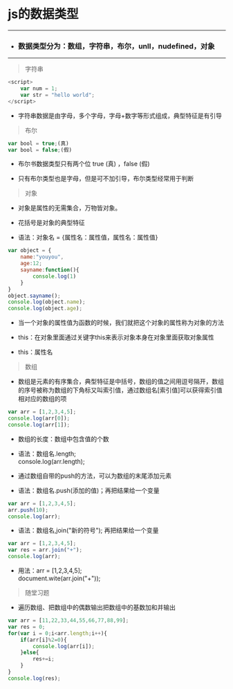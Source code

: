 # js的数据类型
- - -
* ### 数据类型分为：数组，字符串，布尔，unll，nudefined，对象
- - -
> 字符串
```js
<script>
    var num = 1;
    var str = "hello world";
</script>
```
* 字符串数据是由字母，多个字母，字母+数字等形式组成，典型特征是有引导
> 布尔
```js
var bool = true;(真)
var bool = false;(假)
```
* 布尔书数据类型只有两个位 true (真) ，false (假)
+ 只有布尔类型也是字母，但是可不加引导，布尔类型经常用于判断
> 对象
* 对象是属性的无需集合，万物皆对象。
+ 花括号是对象的典型特征
* 语法：对象名 = {属性名：属性值，属性名：属性值}
```js
var object = {
    name:"youyou",
    age:12;
    sayname:function(){
        console.log(1)
    }
}
object.sayname();
console.log(object.name);
console.log(object.age);
```
* 当一个对象的属性值为函数的时候，我们就把这个对象的属性称为对象的方法
+ this：在对象里面通过关键字this来表示对象本身在对象里面获取对象属性
* this：属性名
> 数组
* 数组是元素的有序集合，典型特征是中括号，数组的值之间用逗号隔开，数组的序号被称为数组的下角标又叫索引值，通过数组名[索引值]可以获得索引值相对应的数组的项
```js
var arr = [1,2,3,4,5];
console.log(arr[0]);
console.log(arr[1]);
```
* 数组的长度：数组中包含值的个数
+ 语法：数组名.length;  
console.log(arr.length);
* 通过数组自带的push的方法，可以为数组的末尾添加元素
+ 语法：数组名.push(添加的值)；再把结果给一个变量
```js
var arr = [1,2,3,4,5];
arr.push(10);
console.log(arr);
```
* 语法：数组名,join("新的符号");  再把结果给一个变量
```js
var arr = [1,2,3,4,5];
var res = arr.join("+");
console.log(arr);
```
* 用法：arr = [1,2,3,4,5];  
       document.wite(arr.join("+"));
> 随堂习题
* 遍历数组、把数组中的偶数输出把数组中的基数加和并输出
```js
var arr = [11,22,33,44,55,66,77,88,99];
var res = 0;
for(var i = 0;i<arr.length;i++){
    if(arr[i]%2=0){
        console.log(arr[i]);
    }else{
        res+=i;
    }
}
console.log(res);
```
